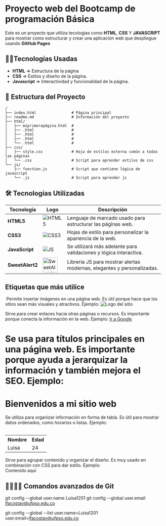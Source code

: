 # Proyecto web del Bootcamp de programación Básica

Este es un proyecto que utiliza tecologias como **HTML**, **CSS** Y **JAVASCRIPT** para mostrar como estructurar y crear una aplicación web que despliegue usando **GitHub Pages**

## 👩‍💻Tecnologías Usadas
- **HTML** => Estructura de la página
- **CSS** => Estilos y diseño de la página.
- **Javascript** => Interactividad y funcionalidad de la página.

## 📁 Estructura del Proyecto

```plaintext
/
├── index.html                # Página principal
├── readme.md                 # Información del proyecto
├── html/
│   ├── miprimerapágina.html  # 
│   ├── .html                 # 
│   ├── .html                 # 
│   ├── .html                 # 
│   └── .html                 # 
├── css/
│   ├── style.css             # Hoja de estilos externa común a todas las páginas
│   └── .css                  # Script para aprender estilos de css
└── js/
    ├── function.js           # Script que contiene lógica de javascript
    └── .js                   # Script para aprender js
```

## 🛠️ Tecnologías Utilizadas

| Tecnología              | Logo                                                                  | Descripción                                                                                   |
|-------------------------|-----------------------------------------------------------------------|-----------------------------------------------------------------------------------------------|
| **HTML5**               | ![HTML5](https://img.icons8.com/color/48/html-5--v1.png)              | Lenguaje de marcado usado para estructurar las páginas web.                                   |
| **CSS3**                | ![CSS3](https://img.icons8.com/color/48/css3.png)                     | Hojas de estilo para personalizar la apariencia de la web.                                    |
| **JavaScript**          | ![JS](https://img.icons8.com/color/48/javascript--v1.png)             | Se utilizará más adelante para validaciones y lógica interactiva.                             |
| **SweetAlert2**         | <img src="https://sweetalert2.github.io/images/SweetAlert2.png" alt="SweetAlert2" width="48" height="48">  | Librería JS para mostrar alertas modernas, elegantes y personalizadas.   

## Etiquetas que más utilice

<img> Permite insertar imágenes en una página web. Es útil porque hace que los sitios sean más visuales y atractivos.
Ejemplo: <img src="logo.png" alt="Logo del sitio">

<a> Sirve para crear enlaces hacia otras páginas o recursos. Es importante porque conecta la información en la web.
Ejemplo: <a href="https://www.google.com">Ir a Google</a>

<h1> Se usa para títulos principales en una página web. Es importante porque ayuda a jerarquizar la información y también mejora el SEO.
Ejemplo: <h1>Bienvenidos a mi sitio web</h1>

<table> Se utiliza para organizar información en forma de tabla. Es útil para mostrar datos ordenados, como horarios o listas.
Ejemplo: <table>
  <tr><th>Nombre</th><th>Edad</th></tr>
  <tr><td>Luisa</td><td>24</td></tr>
</table>

<div> Sirve para agrupar contenido y organizar el diseño. Es muy usado en combinación con CSS para dar estilo.
Ejemplo: <div class="caja">Contenido aquí</div>


## 👩‍💻👨‍💻 Comandos avanzados de Git

git config --global user.name Luisa1201
git config --global user.email lfacostav@ufpso.edu.co

git config --global --list
user.name=Luisa1201
user.email=lfacostav@ufpso.edu.co